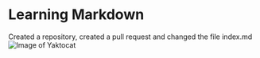 # <H1> Learning Markdown
Created a repository, created a pull request and changed the file index.md
![Image of Yaktocat](https://octodex.github.com/images/yaktocat.png)

